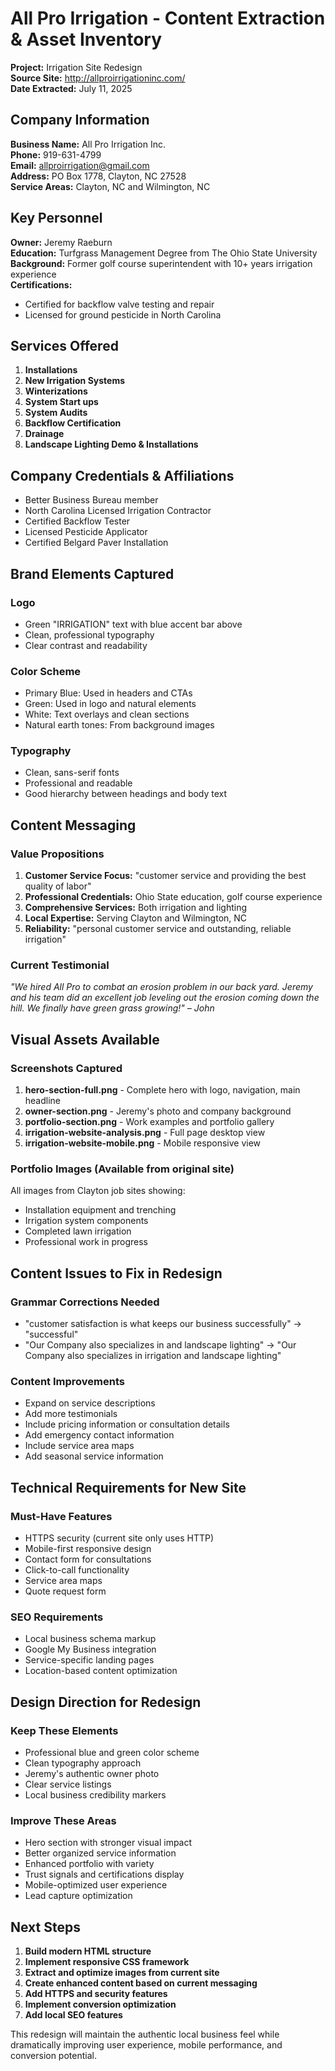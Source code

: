 # All Pro Irrigation - Content Extraction & Asset Inventory

**Project:** Irrigation Site Redesign  
**Source Site:** http://allproirrigationinc.com/  
**Date Extracted:** July 11, 2025  

## Company Information

**Business Name:** All Pro Irrigation Inc.  
**Phone:** 919-631-4799  
**Email:** allproirrigation@gmail.com  
**Address:** PO Box 1778, Clayton, NC 27528  
**Service Areas:** Clayton, NC and Wilmington, NC  

## Key Personnel

**Owner:** Jeremy Raeburn  
**Education:** Turfgrass Management Degree from The Ohio State University  
**Background:** Former golf course superintendent with 10+ years irrigation experience  
**Certifications:** 
- Certified for backflow valve testing and repair
- Licensed for ground pesticide in North Carolina

## Services Offered

1. **Installations**
2. **New Irrigation Systems**
3. **Winterizations**
4. **System Start ups**
5. **System Audits**
6. **Backflow Certification**
7. **Drainage**
8. **Landscape Lighting Demo & Installations**

## Company Credentials & Affiliations

- Better Business Bureau member
- North Carolina Licensed Irrigation Contractor
- Certified Backflow Tester
- Licensed Pesticide Applicator
- Certified Belgard Paver Installation

## Brand Elements Captured

### Logo
- Green "IRRIGATION" text with blue accent bar above
- Clean, professional typography
- Clear contrast and readability

### Color Scheme
- Primary Blue: Used in headers and CTAs
- Green: Used in logo and natural elements
- White: Text overlays and clean sections
- Natural earth tones: From background images

### Typography
- Clean, sans-serif fonts
- Professional and readable
- Good hierarchy between headings and body text

## Content Messaging

### Value Propositions
1. **Customer Service Focus:** "customer service and providing the best quality of labor"
2. **Professional Credentials:** Ohio State education, golf course experience
3. **Comprehensive Services:** Both irrigation and lighting
4. **Local Expertise:** Serving Clayton and Wilmington, NC
5. **Reliability:** "personal customer service and outstanding, reliable irrigation"

### Current Testimonial
*"We hired All Pro to combat an erosion problem in our back yard. Jeremy and his team did an excellent job leveling out the erosion coming down the hill. We finally have green grass growing!" – John*

## Visual Assets Available

### Screenshots Captured
1. **hero-section-full.png** - Complete hero with logo, navigation, main headline
2. **owner-section.png** - Jeremy's photo and company background
3. **portfolio-section.png** - Work examples and portfolio gallery
4. **irrigation-website-analysis.png** - Full page desktop view
5. **irrigation-website-mobile.png** - Mobile responsive view

### Portfolio Images (Available from original site)
All images from Clayton job sites showing:
- Installation equipment and trenching
- Irrigation system components
- Completed lawn irrigation
- Professional work in progress

## Content Issues to Fix in Redesign

### Grammar Corrections Needed
- "customer satisfaction is what keeps our business successfully" → "successful"
- "Our Company also specializes in and landscape lighting" → "Our Company also specializes in irrigation and landscape lighting"

### Content Improvements
- Expand on service descriptions
- Add more testimonials
- Include pricing information or consultation details
- Add emergency contact information
- Include service area maps
- Add seasonal service information

## Technical Requirements for New Site

### Must-Have Features
- HTTPS security (current site only uses HTTP)
- Mobile-first responsive design
- Contact form for consultations
- Click-to-call functionality
- Service area maps
- Quote request form

### SEO Requirements
- Local business schema markup
- Google My Business integration
- Service-specific landing pages
- Location-based content optimization

## Design Direction for Redesign

### Keep These Elements
- Professional blue and green color scheme
- Clean typography approach
- Jeremy's authentic owner photo
- Clear service listings
- Local business credibility markers

### Improve These Areas
- Hero section with stronger visual impact
- Better organized service information
- Enhanced portfolio with variety
- Trust signals and certifications display
- Mobile-optimized user experience
- Lead capture optimization

## Next Steps

1. **Build modern HTML structure**
2. **Implement responsive CSS framework**
3. **Extract and optimize images from current site**
4. **Create enhanced content based on current messaging**
5. **Add HTTPS and security features**
6. **Implement conversion optimization**
7. **Add local SEO features**

This redesign will maintain the authentic local business feel while dramatically improving user experience, mobile performance, and conversion potential.